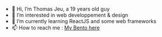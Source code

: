 - 👋 Hi, I’m Thomas Jeu, a 19 years old guy
- 👀 I’m interested in web developpement & design
- 🌱 I’m currently learning ReactJS and some web frameworks
- 📫 How to reach me : [My Bento here](https://bento.me/thomasjeu)

<!---
thomasjeu03/thomasjeu03 is a ✨ special ✨ repository because its `README.md` (this file) appears on your GitHub profile.
You can click the Preview link to take a look at your changes.
--->
